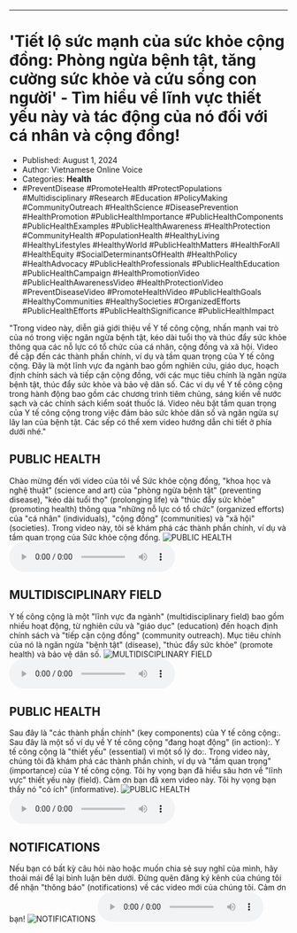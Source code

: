 
---

# 'Tiết lộ sức mạnh của sức khỏe cộng đồng: Phòng ngừa bệnh tật, tăng cường sức khỏe và cứu sống con người' - Tìm hiểu về lĩnh vực thiết yếu này và tác động của nó đối với cá nhân và cộng đồng!

- Published: August 1, 2024
- Author: Vietnamese Online Voice
- Categories: **Health**
- #PreventDisease #PromoteHealth #ProtectPopulations #Multidisciplinary #Research #Education #PolicyMaking #CommunityOutreach #HealthScience #DiseasePrevention #HealthPromotion #PublicHealthImportance #PublicHealthComponents #PublicHealthExamples #PublicHealthAwareness #HealthProtection #CommunityHealth #PopulationHealth #HealthyLiving #HealthyLifestyles #HealthyWorld #PublicHealthMatters #HealthForAll #HealthEquity #SocialDeterminantsOfHealth #HealthPolicy #HealthAdvocacy #PublicHealthProfessionals #PublicHealthEducation #PublicHealthCampaign #HealthPromotionVideo #PublicHealthAwarenessVideo #HealthProtectionVideo #PreventDiseaseVideo #PromoteHealthVideo #PublicHealthGoals #HealthyCommunities #HealthySocieties #OrganizedEfforts #PublicHealthEfforts #PublicHealthSignificance #PublicHealthImpact

"Trong video này, diễn giả giới thiệu về Y tế công cộng, nhấn mạnh vai trò của nó trong việc ngăn ngừa bệnh tật, kéo dài tuổi thọ và thúc đẩy sức khỏe thông qua các nỗ lực có tổ chức của cá nhân, cộng đồng và xã hội. Video đề cập đến các thành phần chính, ví dụ và tầm quan trọng của Y tế công cộng. Đây là một lĩnh vực đa ngành bao gồm nghiên cứu, giáo dục, hoạch định chính sách và tiếp cận cộng đồng, với các mục tiêu chính là ngăn ngừa bệnh tật, thúc đẩy sức khỏe và bảo vệ dân số. Các ví dụ về Y tế công cộng trong hành động bao gồm các chương trình tiêm chủng, sáng kiến ​​về nước sạch và các chính sách kiểm soát thuốc lá. Video nêu bật tầm quan trọng của Y tế công cộng trong việc đảm bảo sức khỏe dân số và ngăn ngừa sự lây lan của bệnh tật. Các sếp có thể xem video hướng dẫn chi tiết ở phía dưới nhé."


## PUBLIC HEALTH

Chào mừng đến với video của tôi về Sức khỏe cộng đồng, "khoa học và nghệ thuật" (science and art) của "phòng ngừa bệnh tật" (preventing disease), "kéo dài tuổi thọ" (prolonging life) và "thúc đẩy sức khỏe" (promoting health) thông qua "những nỗ lực có tổ chức" (organized efforts) của "cá nhân" (individuals), "cộng đồng" (communities) và "xã hội" (societies). Trong video này, tôi sẽ khám phá các thành phần chính, ví dụ và tầm quan trọng của Sức khỏe cộng đồng.
![PUBLIC HEALTH](https://http-archiver-apis-production-80.schnworks.com/storage/images/transitions/2024-08-01/transition--1224630261-Montserrat-Thin-673AB7.jpg)
<audio controls>
    <source src="https://http-archiver-apis-production-80.schnworks.com/storage/storage/audio/file-6303150282.mp3" type="audio/mpeg">
</audio>



## MULTIDISCIPLINARY FIELD

Y tế công cộng là một "lĩnh vực đa ngành" (multidisciplinary field) bao gồm nhiều hoạt động, từ nghiên cứu và "giáo dục" (education) đến hoạch định chính sách và "tiếp cận cộng đồng" (community outreach). Mục tiêu chính của nó là ngăn ngừa "bệnh tật" (disease), "thúc đẩy sức khỏe" (promote health) và bảo vệ dân số.
![MULTIDISCIPLINARY FIELD](https://http-archiver-apis-production-80.schnworks.com/storage/images/transitions/2024-08-01/transition-9913715743-Montserrat-Medium-880E4F.jpg)
<audio controls>
    <source src="https://http-archiver-apis-production-80.schnworks.com/storage/storage/audio/file-26572192922.mp3" type="audio/mpeg">
</audio>



## PUBLIC HEALTH

Sau đây là "các thành phần chính" (key components) của Y tế công cộng:. Sau đây là một số ví dụ về Y tế công cộng "đang hoạt động" (in action):. Y tế công cộng là "thiết yếu" (essential) vì một số lý do:. Trong video này, chúng tôi đã khám phá các thành phần chính, ví dụ và "tầm quan trọng" (importance) của Y tế công cộng. Tôi hy vọng bạn đã hiểu sâu hơn về "lĩnh vực" thiết yếu này (field). Cảm ơn bạn đã xem video này. Tôi hy vọng bạn thấy nó "có ích" (informative).
![PUBLIC HEALTH](https://http-archiver-apis-production-80.schnworks.com/storage/images/transitions/2024-08-01/transition--67027571455-Montserrat-ExtraBold-004895.jpg)
<audio controls>
    <source src="https://http-archiver-apis-production-80.schnworks.com/storage/storage/audio/file-21579064679.mp3" type="audio/mpeg">
</audio>



## NOTIFICATIONS

Nếu bạn có bất kỳ câu hỏi nào hoặc muốn chia sẻ suy nghĩ của mình, hãy thoải mái để lại bình luận bên dưới. Đừng quên đăng ký kênh của chúng tôi để nhận "thông báo" (notifications) về các video mới của chúng tôi. Cảm ơn bạn!
![NOTIFICATIONS](https://http-archiver-apis-production-80.schnworks.com/storage/images/transitions/2024-08-01/transition--32773479948-Montserrat-Medium-9C27B0.jpg)
<audio controls>
    <source src="https://http-archiver-apis-production-80.schnworks.com/storage/storage/audio/file-1261541772.mp3" type="audio/mpeg">
</audio>

